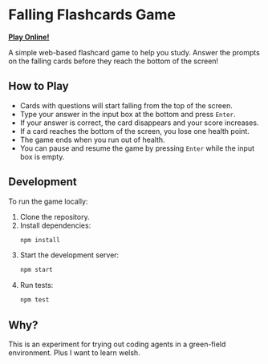 # Falling Flashcards Game

[**Play Online!**](https://zombiecalypse.github.io/DropCard/)

A simple web-based flashcard game to help you study. Answer the prompts on the falling cards before they reach the bottom of the screen!

## How to Play

-   Cards with questions will start falling from the top of the screen.
-   Type your answer in the input box at the bottom and press `Enter`.
-   If your answer is correct, the card disappears and your score increases.
-   If a card reaches the bottom of the screen, you lose one health point.
-   The game ends when you run out of health.
-   You can pause and resume the game by pressing `Enter` while the input box is empty.

## Development

To run the game locally:

1.  Clone the repository.
2.  Install dependencies:
    ```bash
    npm install
    ```
3.  Start the development server:
    ```bash
    npm start
    ```
4.  Run tests:
    ```bash
    npm test
    ```

## Why?

This is an experiment for trying out coding agents in a green-field environment. Plus I want to learn welsh.
